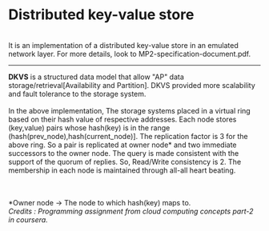 <h1>Distributed key-value store</h1>
<br>
It is an implementation of a distributed key-value store in an emulated network layer. For more details, look to MP2-specification-document.pdf. 
<hr>
<b>DKVS</b> is a structured data model that allow "AP" data storage/retrieval[Availability and Partition]. DKVS provided more scalability and fault tolerance to the storage system. 
<br><br>
In the above implementation,
The storage systems placed in a virtual ring based on their hash value of respective addresses. Each node stores (key,value) pairs whose hash(key) is in the range (hash(prev_node),hash(current_node)]. The replication factor is 3 for the above ring. So a pair is replicated at owner node* and two immediate successors to the owner node. The query is made consistent with the support of the quorum of replies. So, Read/Write consistency is 2. The membership in each node is maintained through all-all heart beating.

<br><br>
*Owner node -> The node to which hash(key) maps to.<br>
<i>Credits : Programming assignment from cloud computing concepts part-2 in coursera.</i>
